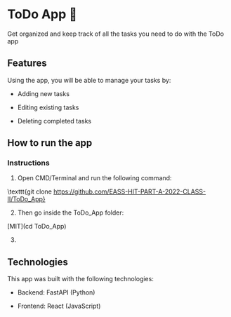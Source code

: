 # ToDo App :memo: 
Get organized and keep track of all the tasks you need to do with the ToDo app

## Features
Using the app, you will be able to manage your tasks by:

- Adding new tasks

- Editing existing tasks

- Deleting completed tasks

## How to run the app
### Instructions
1. Open CMD/Terminal and run the following command:

\texttt{git clone https://github.com/EASS-HIT-PART-A-2022-CLASS-II/ToDo_App}

2. Then go inside the ToDo_App folder:

[MIT](cd ToDo_App)

3. 

## Technologies
This app was built with the following technologies:

- Backend: FastAPI (Python)

- Frontend: React (JavaScript)

